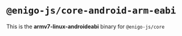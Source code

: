 # `@enigo-js/core-android-arm-eabi`

This is the **armv7-linux-androideabi** binary for `@enigo-js/core`
